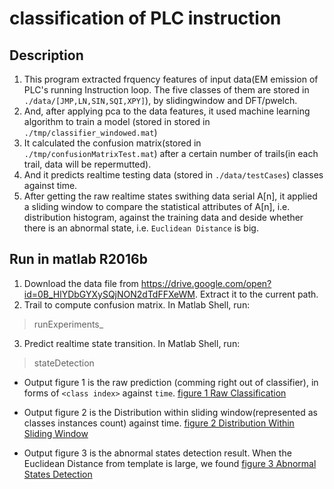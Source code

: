 # classification of PLC instruction

## Description
1. This program extracted frquency features of input data(EM emission of PLC's running Instruction loop. The five classes of them are stored in `./data/[JMP,LN,SIN,SQI,XPY]`), by slidingwindow and DFT/pwelch. 
2. And, after applying pca to the data features, it used machine learning algorithm to train a model (stored in stored in `./tmp/classifier_windowed.mat`)
3. It calculated the confusion matrix(stored in `./tmp/confusionMatrixTest.mat`) after a certain number of trails(in each trail, data will be repermutted).
4. And it predicts realtime testing data (stored in `./data/testCases`) classes against time.
5. After getting the raw realtime states swithing data serial A[n], it applied a sliding window to compare the statistical attributes of A[n], i.e. distribution histogram, against the training data and deside whether there is an abnormal state, i.e. `Euclidean Distance` is big. 

## Run in matlab R2016b
1. Download the data file from https://drive.google.com/open?id=0B_HlYDbGYXySQjNON2dTdFFXeWM. Extract it to the current path.
2. Trail to compute confusion matrix. In Matlab Shell, run:

  > runExperiments_

3. Predict realtime state transition. In Matlab Shell, run:

  > stateDetection

  * Output figure 1 is the raw prediction (comming right out of classifier), in forms of `<class index>` against `time`.
[figure 1 Raw Classification](tmp/pics/fig1.jpg)

  * Output figure 2 is the Distribution within sliding window(represented as classes instances count) against time.
[figure 2 Distribution Within Sliding Window](tmp/pics/fig2.jpg)

  * Output figure 3 is the abnormal states detection result. When the Euclidean Distance from template is large, we found 
[figure 3 Abnormal States Detection](tmp/pics/fig3.jpg)
